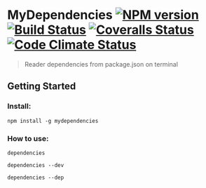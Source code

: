 

# MyDependencies [![NPM version][npm-image]][npm-url] [![Build Status][travis-image]][travis-url] [![Coveralls Status][coveralls-image]][coveralls-url] [![Code Climate Status][codeclimate-image]][codeclimate-url] 

> Reader dependencies from package.json on terminal

## Getting Started

### Install:

```
npm install -g mydependencies
```

### How to use:

```
dependencies
```

```
dependencies --dev
```

```
dependencies --dep
```


[downloads-image]: http://img.shields.io/npm/dm/mydependencies.svg
[npm-url]: https://www.npmjs.org/package/mydependencies
[npm-image]: http://img.shields.io/npm/v/mydependencies.svg

[travis-url]: https://travis-ci.org/jansanchez/mydependencies
[travis-image]: http://img.shields.io/travis/jansanchez/mydependencies.svg

[coveralls-url]: https://coveralls.io/r/jansanchez/mydependencies
[coveralls-image]: https://img.shields.io/coveralls/jansanchez/mydependencies.svg

[codeship-url]: https://www.codeship.io/projects/44868
[codeship-image]: https://codeship.io/projects/221e0440-44c9-0132-43bc-1e738e05cfd5/status?branch=master

[codeclimate-url]: https://codeclimate.com/github/jansanchez/mydependencies
[codeclimate-image]: https://codeclimate.com/github/jansanchez/mydependencies/badges/gpa.svg


